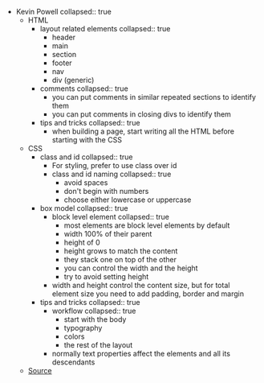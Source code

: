 - Kevin Powell
  collapsed:: true
	- HTML
		- layout related elements
		  collapsed:: true
			- header
			- main
			- section
			- footer
			- nav
			- div (generic)
		- comments
		  collapsed:: true
			- you can put comments in similar repeated sections to identify them
			- you can put comments in closing divs to identify them
		- tips and tricks
		  collapsed:: true
			- when building a page, start writing all the HTML before starting with the CSS
	- CSS
		- class and id
		  collapsed:: true
			- For styling, prefer to use class over id
			- class and id naming
			  collapsed:: true
				- avoid spaces
				- don't begin with numbers
				- choose either lowercase or uppercase
		- box model
		  collapsed:: true
			- block level element
			  collapsed:: true
				- most elements are block level elements by default
				- width 100% of their parent
				- height of 0
				- height grows to match the content
				- they stack one on top of the other
				- you can control the width and the height
				- try to avoid setting height
			- width and height control the content size, but for total element size you need to add padding, border and margin
		- tips and tricks
		  collapsed:: true
			- workflow
			  collapsed:: true
				- start with the body
				- typography
				- colors
				- the rest of the layout
			- normally text properties affect the elements and all its descendants
	- [Source](https://scrimba.com/html-css-crash-course-c02l)